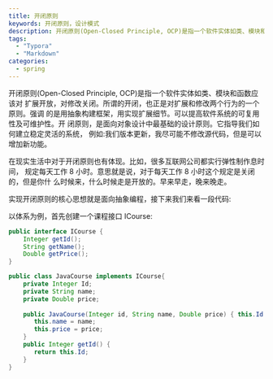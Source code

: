 ```yaml
---
title: 开闭原则
keywords: 开闭原则，设计模式
description: 开闭原则(Open-Closed Principle, OCP)是指一个软件实体如类、模块和函数应该对 扩展开放，对修改关闭。所谓的开闭，也正是对扩展和修改两个行为的一个原则。强调 的是用抽象构建框架，用实现扩展细节。可以提高软件系统的可复用性及可维护性。开 闭原则，是面向对象设计中最基础的设计原则。它指导我们如何建立稳定灵活的系统， 例如:我们版本更新，我尽可能不修改源代码，但是可以增加新功能。
tags:
  - "Typora"
  - "Markdown"
categories:
  - spring
---
```



开闭原则(Open-Closed Principle, OCP)是指一个软件实体如类、模块和函数应该对 扩展开放，对修改关闭。所谓的开闭，也正是对扩展和修改两个行为的一个原则。强调 的是用抽象构建框架，用实现扩展细节。可以提高软件系统的可复用性及可维护性。开 闭原则，是面向对象设计中最基础的设计原则。它指导我们如何建立稳定灵活的系统， 例如:我们版本更新，我尽可能不修改源代码，但是可以增加新功能。

在现实生活中对于开闭原则也有体现。比如，很多互联网公司都实行弹性制作息时间， 规定每天工作 8 小时。意思就是说，对于每天工作 8 小时这个规定是关闭的，但是你什 么时候来，什么时候走是开放的。早来早走，晚来晚走。

实现开闭原则的核心思想就是面向抽象编程，接下来我们来看一段代码:

以体系为例，首先创建一个课程接口 ICourse:

```java
public interface ICourse {
    Integer getId(); 
    String getName(); 
    Double getPrice();
}
```

```java
public class JavaCourse implements ICourse{  
    private Integer Id;
    private String name;
    private Double price;
    
    public JavaCourse(Integer id, String name, Double price) { this.Id = id;
       this.name = name;
       this.price = price;
    }
    public Integer getId() { 
       return this.Id;
    }
}
```